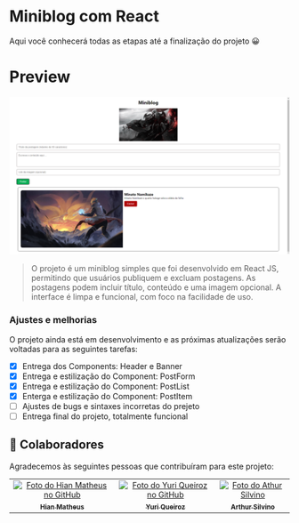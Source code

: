 # Miniblog com React
<p>Aqui você conhecerá todas as etapas até a finalização do projeto 😀</p>
<h1>Preview</h1>
<img src="https://github.com/HianMaths/Miniblog/blob/main/src/assets/Preview.png" alt="Exemplo imagem">

> O projeto é um miniblog simples que foi desenvolvido em React JS, permitindo que usuários publiquem e excluam postagens. As postagens podem incluir título, conteúdo e uma imagem opcional. A interface é limpa e funcional, com foco na facilidade de uso.

### Ajustes e melhorias

O projeto ainda está em desenvolvimento e as próximas atualizações serão voltadas para as seguintes tarefas:

- [x] Entrega dos Components: Header e Banner
- [x] Entrega e estilização do Component: PostForm
- [x] Entrega e estilização do Component: PostList
- [x] Enterga e estilização do Component: PostItem
- [ ] Ajustes de bugs e sintaxes incorretas do prejeto
- [ ] Entrega final do projeto, totalmente funcional

## 🤝 Colaboradores

Agradecemos às seguintes pessoas que contribuíram para este projeto:

<table>
  <tr>
    <td align="center">
      <a href="https://github.com/HianMaths" title="link para o perfil do github">
        <img src="https://avatars.githubusercontent.com/u/153470472?v=4" width="100px;" alt="Foto do Hian Matheus no GitHub"/><br>
        <sub>
          <b>Hian Matheus</b>
        </sub>
      </a>
    </td>
    <td align="center">
      <a href="https://github.com/Yuque7" title="link para o perfil do github">
        <img src="https://avatars.githubusercontent.com/u/103937617?v=4" width="100px;" alt="Foto do Yuri Queiroz no GitHub"/><br>
        <sub>
          <b>Yuri Queiroz</b>
        </sub>
      </a>
    </td>
    <td align="center">
      <a href="https://github.com/ArthurSilva902" title="link para o perfil do github">
        <img src="https://avatars.githubusercontent.com/u/180798363?v=4" width="100px;" alt="Foto do Athur Silvino"/><br>
        <sub>
          <b>Arthur Silvino</b>
        </sub>
      </a>
    </td>
  </tr>
</table>
